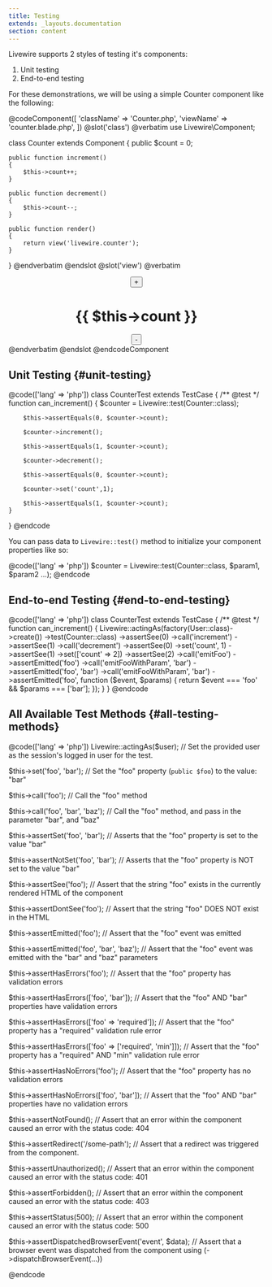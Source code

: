 ```yaml
---
title: Testing
extends: _layouts.documentation
section: content
---
```


Livewire supports 2 styles of testing it's components:
<ol class="list-inside">
    <li>Unit testing</li>
    <li>End-to-end testing</li>
</ol>

For these demonstrations, we will be using a simple Counter component like the following:

@codeComponent([
    'className' => 'Counter.php',
    'viewName' => 'counter.blade.php',
])
@slot('class')
@verbatim
use Livewire\Component;

class Counter extends Component
{
    public $count = 0;

    public function increment()
    {
        $this->count++;
    }

    public function decrement()
    {
        $this->count--;
    }

    public function render()
    {
        return view('livewire.counter');
    }
}
@endverbatim
@endslot
@slot('view')
@verbatim
<div style="text-align: center">
    <button wire:click="increment">+</button>
    <h1>{{ $this->count }}</h1>
    <button wire:click="decrement">-</button>
</div>
@endverbatim
@endslot
@endcodeComponent

## Unit Testing {#unit-testing}

@code(['lang' => 'php'])
class CounterTest extends TestCase
{
    /** @test */
    function can_increment()
    {
        $counter = Livewire::test(Counter::class);

        $this->assertEquals(0, $counter->count);

        $counter->increment();

        $this->assertEquals(1, $counter->count);

        $counter->decrement();

        $this->assertEquals(0, $counter->count);

        $counter->set('count',1);

        $this->assertEquals(1, $counter->count);
    }
}
@endcode

You can pass data to `Livewire::test()` method to initialize your component properties like so:

@code(['lang' => 'php'])
$counter = Livewire::test(Counter::class, $param1, $param2 ...);
@endcode

## End-to-end Testing {#end-to-end-testing}

@code(['lang' => 'php'])
class CounterTest extends TestCase
{
    /** @test */
    function can_increment()
    {
        Livewire::actingAs(factory(User::class)->create())
            ->test(Counter::class)
            ->assertSee(0)
            ->call('increment')
            ->assertSee(1)
            ->call('decrement')
            ->assertSee(0)
            ->set('count', 1)
            ->assertSee(1)
            ->set(['count' => 2])
            ->assertSee(2)
            ->call('emitFoo')
            ->assertEmitted('foo')
            ->call('emitFooWithParam', 'bar')
            ->assertEmitted('foo', 'bar')
            ->call('emitFooWithParam', 'bar')
            ->assertEmitted('foo', function ($event, $params) {
                return $event === 'foo' && $params === ['bar'];
            });
    }
}
@endcode

## All Available Test Methods {#all-testing-methods}

@code(['lang' => 'php'])
Livewire::actingAs($user);
// Set the provided user as the session's logged in user for the test.

$this->set('foo', 'bar');
// Set the "foo" property (`public $foo`) to the value: "bar"

$this->call('foo');
// Call the "foo" method

$this->call('foo', 'bar', 'baz');
// Call the "foo" method, and pass in the parameter "bar", and "baz"

$this->assertSet('foo', 'bar');
// Asserts that the "foo" property is set to the value "bar"

$this->assertNotSet('foo', 'bar');
// Asserts that the "foo" property is NOT set to the value "bar"

$this->assertSee('foo');
// Assert that the string "foo" exists in the currently rendered HTML of the component

$this->assertDontSee('foo');
// Assert that the string "foo" DOES NOT exist in the HTML

$this->assertEmitted('foo');
// Assert that the "foo" event was emitted

$this->assertEmitted('foo', 'bar', 'baz');
// Assert that the "foo" event was emitted with the "bar" and "baz" parameters

$this->assertHasErrors('foo');
// Assert that the "foo" property has validation errors

$this->assertHasErrors(['foo', 'bar']);
// Assert that the "foo" AND "bar" properties have validation errors

$this->assertHasErrors(['foo' => 'required']);
// Assert that the "foo" property has a "required" validation rule error

$this->assertHasErrors(['foo' => ['required', 'min']]);
// Assert that the "foo" property has a "required" AND "min" validation rule error

$this->assertHasNoErrors('foo');
// Assert that the "foo" property has no validation errors

$this->assertHasNoErrors(['foo', 'bar']);
// Assert that the "foo" AND "bar" properties have no validation errors

$this->assertNotFound();
// Assert that an error within the component caused an error with the status code: 404

$this->assertRedirect('/some-path');
// Assert that a redirect was triggered from the component.

$this->assertUnauthorized();
// Assert that an error within the component caused an error with the status code: 401

$this->assertForbidden();
// Assert that an error within the component caused an error with the status code: 403

$this->assertStatus(500);
// Assert that an error within the component caused an error with the status code: 500

$this->assertDispatchedBrowserEvent('event', $data);
// Assert that a browser event was dispatched from the component using (->dispatchBrowserEvent(...))

@endcode
